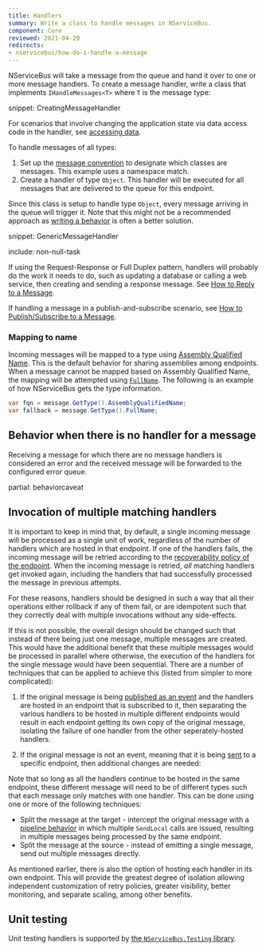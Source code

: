 ```yaml
---
title: Handlers
summary: Write a class to handle messages in NServiceBus.
component: Core
reviewed: 2021-04-29
redirects:
- nservicebus/how-do-i-handle-a-message
---
```


NServiceBus will take a message from the queue and hand it over to one or more message handlers. To create a message handler, write a class that implements `IHandleMessages<T>` where `T` is the message type:

snippet: CreatingMessageHandler

For scenarios that involve changing the application state via data access code in the handler, see [accessing data](/nservicebus/handlers/accessing-data.md).

To handle messages of all types:

 1. Set up the [message convention](/nservicebus/messaging/conventions.md) to designate which classes are messages. This example uses a namespace match.
 1. Create a handler of type `Object`. This handler will be executed for all messages that are delivered to the queue for this endpoint.

Since this class is setup to handle type `Object`, every message arriving in the queue will trigger it. Note that this might not be a recommended approach as [writing a behavior](/nservicebus/pipeline/manipulate-with-behaviors.md) is often a better solution.

snippet: GenericMessageHandler

include: non-null-task

If using the Request-Response or Full Duplex pattern, handlers will probably do the work it needs to do, such as updating a database or calling a web service, then creating and sending a response message. See [How to Reply to a Message](/nservicebus/messaging/reply-to-a-message.md).

If handling a message in a publish-and-subscribe scenario, see [How to Publish/Subscribe to a Message](/nservicebus/messaging/publish-subscribe/).

### Mapping to name

Incoming messages will be mapped to a type using [Assembly Qualified Name](https://msdn.microsoft.com/en-us/library/system.type.assemblyqualifiedname.aspx). This is the default behavior for sharing assemblies among endpoints. When a message cannot be mapped based on Assembly Qualified Name, the mapping will be attempted using [`FullName`](https://msdn.microsoft.com/en-us/library/system.type.fullname.aspx). The following is an example of how NServiceBus gets the type information.

```cs
var fqn = message.GetType().AssemblyQualifiedName;
var fallback = message.GetType().FullName;
```

## Behavior when there is no handler for a message

Receiving a message for which there are no message handlers is considered an error and the received message will be forwarded to the configured error queue.

partial: behaviorcaveat

## Invocation of multiple matching handlers

It is important to keep in mind that, by default, a single incoming message will be processed as a single unit of work, regardless of the number of handlers which are hosted in that endpoint. If one of the handlers fails, the incoming message will be retried according to the [recoverability policy of the endpoint](/nservicebus/recoverability). When the incoming message is retried, _all_ matching handlers get invoked again, including the handlers that had successfully processed the message in previous attempts.

For these reasons, handlers should be designed in such a way that all their operations either rollback if any of them fail, or are idempotent such that they correctly deal with multiple invocations without any side-effects.

If this is not possible, the overall design should be changed such that instead of there being just one message, multiple messages are created. This would have the additional benefit that these multiple messages would be processed in parallel where otherwise, the execution of the handlers for the single message would have been sequential. There are a number of techniques that can be applied to achieve this (listed from simpler to more complicated):

1. If the original message is being [published as an event](/nservicebus/messaging/publish-subscribe/) and the handlers are hosted in an endpoint that is subscribed to it, then  separating the various handlers to be hosted in multiple different endpoints would result in each endpoint getting its own copy of the original message, isolating the failure of one handler from the other seperately-hosted handlers.

2. If the original message is not an event, meaning that it is being [sent](/nservicebus/messaging/send-a-message) to a specific endpoint, then additional changes are needed:

Note that so long as all the handlers continue to be hosted in the same endpoint, these different message will need to be of different types such that each message only matches with one handler. This can be done using one or more of the following techniques:

- Split the message at the target - intercept the original message with a [pipeline behavior](/nservicebus/pipeline/manipulate-with-behaviors) in which multiple `SendLocal` calls are issued, resulting in multiple messages being processed by the same endpoint. 
- Split the message at the source - instead of emitting a single message, send out multiple messages directly.

As mentioned earlier, there is also the option of hosting each handler in its own endpoint. This will provide the greatest degree of isolation allowing independent customization of retry policies, greater visibility, better monitoring, and separate scaling, among other benefits.

## Unit testing

Unit testing handlers is supported by [the `NServiceBus.Testing` library](/nservicebus/testing/#testing-a-handler).
